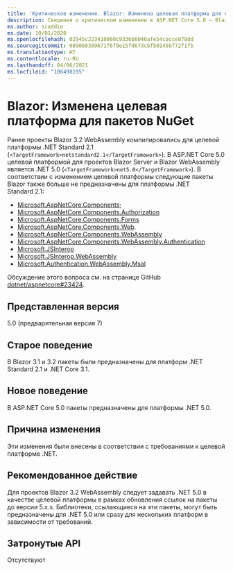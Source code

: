 ```yaml
---
title: 'Критическое изменение. Blazor: Изменена целевая платформа для пакетов NuGet'
description: Сведения о критическом изменении в ASP.NET Core 5.0 — Blazor. Изменена целевая платформа для пакетов NuGet
ms.author: scaddie
ms.date: 10/01/2020
ms.openlocfilehash: 02945c223410860c9336b6046afe54cacce878dd
ms.sourcegitcommit: 089068389671f6f9e15fd67dcbfb0145bf72f1fb
ms.translationtype: HT
ms.contentlocale: ru-RU
ms.lasthandoff: 04/06/2021
ms.locfileid: "106498195"
---
```

# <a name="blazor-target-framework-of-nuget-packages-changed"></a>Blazor: Изменена целевая платформа для пакетов NuGet

Ранее проекты Blazor 3.2 WebAssembly компилировались для целевой платформы .NET Standard 2.1 (`<TargetFramework>netstandard2.1</TargetFramework>`). В ASP.NET Core 5.0 целевой платформой для проектов Blazor Server и Blazor WebAssembly является .NET 5.0 (`<TargetFramework>net5.0</TargetFramework>`). В соответствии с изменением целевой платформы следующие пакеты Blazor также больше не предназначены для платформы .NET Standard 2.1:

* [Microsoft.AspNetCore.Components](https://www.nuget.org/packages/Microsoft.AspNetCore.Components);
* [Microsoft.AspNetCore.Components.Authorization](https://www.nuget.org/packages/Microsoft.AspNetCore.Components.Authorization)
* [Microsoft.AspNetCore.Components.Forms](https://www.nuget.org/packages/Microsoft.AspNetCore.Components.Forms)
* [Microsoft.AspNetCore.Components.Web](https://www.nuget.org/packages/Microsoft.AspNetCore.Components.Web).
* [Microsoft.AspNetCore.Components.WebAssembly](https://www.nuget.org/packages/Microsoft.AspNetCore.Components.WebAssembly)
* [Microsoft.AspNetCore.Components.WebAssembly.Authentication](https://www.nuget.org/packages/Microsoft.AspNetCore.Components.WebAssembly.Authentication)
* [Microsoft.JSInterop](https://www.nuget.org/packages/Microsoft.JSInterop)
* [Microsoft.JSInterop.WebAssembly](https://www.nuget.org/packages/Microsoft.JSInterop.WebAssembly)
* [Microsoft.Authentication.WebAssembly.Msal](https://www.nuget.org/packages/Microsoft.Authentication.WebAssembly.Msal)

Обсуждение этого вопроса см. на странице GitHub [dotnet/aspnetcore#23424](https://github.com/dotnet/aspnetcore/issues/23424).

## <a name="version-introduced"></a>Представленная версия

5.0 (предварительная версия 7)

## <a name="old-behavior"></a>Старое поведение

В Blazor 3.1 и 3.2 пакеты были предназначены для платформ .NET Standard 2.1 и .NET Core 3.1.

## <a name="new-behavior"></a>Новое поведение

В ASP.NET Core 5.0 пакеты предназначены для платформы .NET 5.0.

## <a name="reason-for-change"></a>Причина изменения

Эти изменения были внесены в соответствии с требованиями к целевой платформе .NET.

## <a name="recommended-action"></a>Рекомендованное действие

Для проектов Blazor 3.2 WebAssembly следует задавать .NET 5.0 в качестве целевой платформы в рамках обновления ссылок на пакеты до версии 5.x.x. Библиотеки, ссылающиеся на эти пакеты, могут быть предназначены для .NET 5.0 или сразу для нескольких платформ в зависимости от требований.

## <a name="affected-apis"></a>Затронутые API

Отсутствуют

<!--

### Category

ASP.NET Core

### Affected APIs

Not detectable via API analysis

-->
